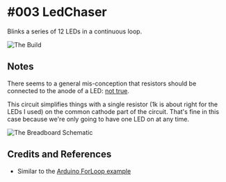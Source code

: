 # #003 LedChaser

Blinks a series of 12 LEDs in a continuous loop.

![The Build](./assets/LedChaser_build.jpg?raw=true)


## Notes

There seems to a general mis-conception that resistors should be connected to the
anode of a LED: [not true](http://electronics.stackexchange.com/questions/13746/why-does-a-resistor-need-to-be-on-the-anode-of-an-led).

This circuit simplifies things with a single resistor (1k is about right for the LEDs I used) on the common
cathode part of the circuit. That's fine in this case because we're only going to have one LED on at any time.

![The Breadboard Schematic](./assets/LedChaser_bb.jpg?raw=true)

## Credits and References

* Similar to the [Arduino ForLoop example](http://arduino.cc/en/Tutorial/ForLoop)
